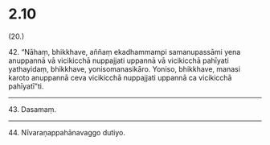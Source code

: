 # 2.10

(20.)

42\. “Nāhaṃ, bhikkhave, aññaṃ ekadhammampi samanupassāmi yena anuppannā vā vicikicchā nuppajjati uppannā vā vicikicchā pahīyati yathayidaṃ, bhikkhave, yonisomanasikāro. Yoniso, bhikkhave, manasi karoto anuppannā ceva vicikicchā nuppajjati uppannā ca vicikicchā pahīyatī”ti.

---

43\. Dasamaṃ.

---

44\. Nīvaraṇappahānavaggo dutiyo.
